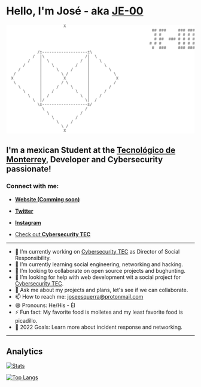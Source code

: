 # Hello, I'm José - aka [JE-00](https://www.linkedin.com/in/jose-esquerra/)

![JE-00](logoconnombre.png "JE-00")

## I'm a mexican Student at the [Tecnológico de Monterrey](https://github.com/tecnologico-de-monterrey-oficial), Developer and Cybersecurity passionate!

### Connect with me:

- [**Website (Comming soon)**](https://www.joseesquerra.com)

- [**Twitter**](https://twitter.com/jose_esquerra)

- [**Instagram**](https://www.instagram.com/joseesquerra2/)



- [Check out **Cybersecurity TEC**](https://linktr.ee/cybersecurity.mty)

---

- 🔭 I’m currently working on [Cybersecurity TEC](https://linktr.ee/cybersecurity.mty) as Director of Social Responsibility.
- 🌱 I’m currently learning social engineering, networking and hacking.
- 👯 I’m looking to collaborate on open source projects and bughunting.
- 🤔 I’m looking for help with web development wit a social project for [Cybersecurity TEC](https://linktr.ee/cybersecurity.mty).
- 💬 Ask me about my projects and plans, let's see if we can collaborate.
- 📫 How to reach me: <joseesquerra@protonmail.com>
- 😄 Pronouns: He/His - Él
- ⚡ Fun fact: My favorite food is molletes and my least favorite food is picadillo.
- 🥅 2022 Goals: Learn more about incident response and networking.

---

## Analytics

[![Stats](https://github-readme-stats.vercel.app/api?username=JE-00&count_private=true&show_icons=true&theme=github_dark)](https://github.com/anuraghazra/github-readme-stats)

[![Top Langs](https://github-readme-stats.vercel.app/api/top-langs/?username=JE-00&layout=compact&theme=github_dark)](https://github.com/anuraghazra/github-readme-stats)
<!-- 
[![TryHackMe](https://tryhackme.com/badge/485981)] -->
